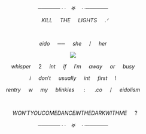 $$────── · · ㅤ𖤐 ㅤ· · ──────$$

$$⠀⠀⠀⠀KILL⠀⠀THE⠀⠀LIGHTS⠀⠀.ᐟ⠀⠀⠀$$

⠀

$$eido⠀⠀ ──⠀⠀ she⠀⠀ /⠀⠀ her$$
<p align="center">
<img src="https://github.com/EIDOLISM/EIDOLISM/assets/134099843/16b6c632-b13d-4729-ad52-48b04c8d0f05"/>
</p>

$$⠀⠀ whisper⠀⠀ 2⠀⠀ int⠀⠀ if⠀⠀ i'm⠀⠀ away⠀⠀ or⠀⠀ busy⠀⠀ $$

$$⠀⠀ i⠀⠀ don't⠀⠀ usually⠀⠀ int⠀⠀ first⠀⠀ !⠀⠀ $$

$$⠀⠀ rentry⠀⠀ w⠀⠀ my⠀⠀ blinkies⠀⠀ :⠀⠀ .co⠀⠀ /⠀⠀ eidolism⠀⠀ $$

⠀⠀ 

$$⠀⠀⠀⠀WON'T     YOU     COME     DANCE    IN    THE    DARK    WITH    ME  ⠀⠀?⠀⠀⠀$$

$$────── · · ㅤ𖤐 ㅤ· · ──────$$
